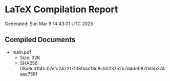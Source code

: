 # LaTeX Compilation Report
Generated: Sun Mar  9 14:43:01 UTC 2025
## Compiled Documents
- main.pdf
  - Size: 32K
  - SHA256: 08a9cd1f41c07efc2472171080daff8c8c5023752b7d4de0870d5b374aae758f
